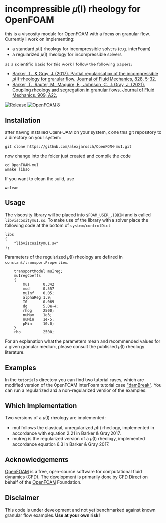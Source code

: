 # incompressible 𝜇(I) rheology for OpenFOAM

this is a viscosity module for OpenFOAM with a focus on granular flow.
Currently I work on implementing:

* a standard 𝜇(I) rheology for incompressible solvers (e.g. interFoam)
* a regularized 𝜇(I) rheology for incompressible solvers

as a scientific basis for this work I follow the following papers:

* [Barker, T., & Gray, J. (2017). Partial regularisation of the incompressible 𝜇(I)-rheology for granular flow. Journal of Fluid Mechanics, 828, 5-32.](https://doi.org/10.1017/jfm.2017.428)
* [Barker, T., Rauter, M., Maguire, E., Johnson, C., & Gray, J. (2021). Coupling rheology and segregation in granular flows. Journal of Fluid Mechanics, 909, A22.](https://doi.org/10.1017/jfm.2020.973)


[![Release](https://img.shields.io/badge/release-1.0-blue.svg)](https://github.com/alexjarosch/OpenFOAM-muI)
[![OpenFOAM 8](https://img.shields.io/badge/OpenFOAM-8-brightgreen.svg)](https://openfoam.org/)

## Installation

after having installed OpenFOAM on your system, clone this git repository to a directory on your system:

```
git clone https://github.com/alexjarosch/OpenFOAM-muI.git
```
now change into the folder just created and compile the code

```
cd OpenFOAM-muI
wmake libso
```
If you want to clean the build, use
```
wclean
```

## Usage

The viscosity library will be placed into `$FOAM_USER_LIBBIN` and is called `libviscositymuI.so`.
To make use of the library with a solver place the following code at the bottom of `system/controlDict`:
```
libs
(
    "libviscositymuI.so"
);
```

Parameters of the regularized 𝜇(I) rheology are defined in `constant/transportProperties`:
```
    transportModel muIreg;
    muIregCoeffs
    {
        mus      0.342;
        mud      0.557;
        muInf    0.05;
        alphaReg 1.9;
        I0       0.069;
        dg       5.0e-4;
        rhog     2500;
        nuMax    1e3;
        nuMin    1e-5;
        pMin     10.0;
    }
    rho          2500;
```

For an explanation what the parameters mean and recommended values for a given granular medium, please consult the published 𝜇(I) rheology literature.

## Examples

In the `tutorials` directory you can find two tutorial cases, which are modified version of the OpenFOAM interFoam tutorial case ["damBreak"](https://github.com/OpenFOAM/OpenFOAM-8/tree/master/tutorials/multiphase/interFoam/laminar/damBreak/damBreak). You can run a regularized and a non-regularized version of the examples.

## Which Implementation

Two versions of a 𝜇(I) rheology are implemented:
* muI follows the classical, unregularized 𝜇(I) rheology, implemented in accordance with equation 2.21 in Barker & Gray 2017.
* muIreg is the regularized version of a 𝜇(I) rheology, implemented accordance equation 6.3 in Barker & Gray 2017.

## Acknowledgements

[OpenFOAM](https://github.com/OpenFOAM/) is a free, open-source software for computational fluid dynamics (CFD). The development is primarily done by [CFD Direct](https://cfd.direct/) on behalf of the [OpenFOAM](https://openfoam.org/) Foundation.

## Disclaimer

This code is under development and not yet benchmarked against known granular flow examples. **Use at your own risk!**
